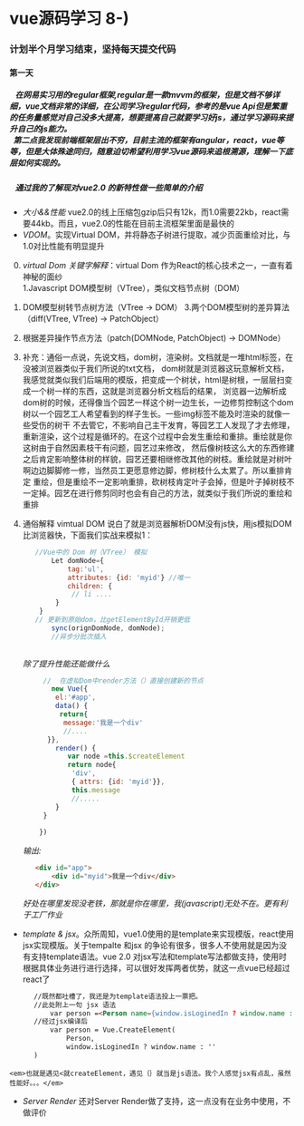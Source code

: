 # vue源码学习 8-)
### 计划半个月学习结束，坚持每天提交代码
#### 第一天 
##### &nbsp; &nbsp;在网易实习用的regular框架,regular是一款mvvm的框架，但是文档不够详细，vue文档非常的详细，在公司学习regular代码，参考的是vue Api但是繁重的任务量感觉对自己没多大提高，想要提高自己就要学习好js，通过学习源码来提升自己的js能力。<br/>&nbsp;&nbsp;第二点我发现前端框架层出不穷，目前主流的框架有angular，react，vue等等，但是大体殊途同归，随意迫切希望利用学习vue源码来追根溯源，理解一下底层如何实现的。
##### &nbsp;&nbsp; 通过我的了解现对vue2.0 的新特性做一些简单的介绍
* _大小&&性能_ vue2.0的线上压缩包gzip后只有12k，而1.0需要22kb，react需要44kb。而且，vue2.0的性能在目前主流框架里面是最快的
* _VDOM_。实现Virtual DOM，并将静态子树进行提取，减少页面重绘对比，与1.0对比性能有明显提升
0. _virtual Dom 关键字解释_：virtual Dom 作为React的核心技术之一，一直有着神秘的面纱  
1.Javascript DOM模型树（VTree），类似文档节点树（DOM）
2. DOM模型树转节点树方法（VTree -> DOM）
3.两个DOM模型树的差异算法（diff(VTree, VTree) -> PatchObject）
4. 根据差异操作节点方法（patch(DOMNode, PatchObject) -> DOMNode）
5. 补充：通俗一点说，先说文档，dom树，渲染树。文档就是一堆html标签，在没被浏览器类似于我们所说的txt文档，
    dom树就是浏览器这玩意解析文档，我感觉就类似我们后端用的模版，把变成一个树状，html是树根，一层层扫变成一个树一样的东西，这就是浏览器分析文档后的结果，
    浏览器一边解析成dom树的时候，还得像当个园艺一样这个树一边生长，一边修剪控制这个dom树以一个园艺工人希望看到的样子生长。一些img标签不能及时渲染的就像一些受伤的树干
    不去管它，不影响自己主干发育，等园艺工人发现了才去修理，重新渲染，这个过程是循环的。在这个过程中会发生重绘和重排。重绘就是你这树由于自然因素枝干有问题，园艺过来修改，
    然后像树枝这么大的东西修建之后肯定影响整体树的样貌，园艺还要相继修改其他的树枝。重绘就是对树叶啊边边脚脚修一修，当然员工更愿意修边脚，修树枝什么太累了。所以重排肯定
    重绘，但是重绘不一定影响重排，砍树枝肯定叶子会掉，但是叶子掉树枝不一定掉。园艺在进行修剪同时也会有自己的方法，就类似于我们所说的重绘和重排
6. 通俗解释 vimtual DOM   说白了就是浏览器解析DOM没有js快，用js模拟DOM比浏览器快，下面我们实战来模拟1：
    
    ```javascript
       //Vue中的 Dom 树（VTree） 模拟
           Let domNode={
               tag:'ul',
               attributes: {id: 'myid'} //唯一
               children: {
                // li .... 
            }
        }
       // 更新到原始dom，比getElementById开销更低
           sync(orignDomNode, domNode);
           //异步分批次插入
       
    ```
    <em>除了提升性能还能做什么</em>
    
    ```javascript
         //  在虚拟Dom中render方法（）直接创建新的节点
           new Vue({
            el:'#app',
            data() {
             return{
              message:'我是一个div'
              //....
          }},
            render() {
               var node =this.$createElement
               return node{
                'div',
                { attrs: {id: 'myid'}},
                this.message   
                //.....
            }
         }   
         
        })    
    ```
    <em>输出:</em>
    
    ```html
       <div id="app">
           <div id="myid">我是一个div</div>
       </div>
    ```
    <em>好处在哪里发现没老铁，那就是你在哪里，我(javascript)无处不在。更有利于工厂作业</em>
* _template & jsx_。众所周知，vue1.0使用的是template来实现模版，react使用jsx实现模版。关于tempalte 和jsx 的争论有很多，很多人不使用就是因为没有支持template语法。vue 2.0 对jsx写法和template写法都做支持，使用时根据具体业务进行进行选择，可以很好发挥两者优势，就这一点vue已经超过react了
    
```html
      //既然都吐槽了，我还是为template语法投上一票把。
      //此处附上一句 jsx 语法
          var person =<Person name={window.isLoginedIn ? window.name : ''}></person>;
      //经过jsx编译后 
          var person = Vue.CreateElement(
              Person,
              window.isLoginedIn ? window.name : ''
      )
```

    <em>也就是遇见<就createElement，遇见｛｝就当是js语法。我个人感觉jsx有点乱，虽然性能好。。。</em>
* _Server Render_ 还对Server Render做了支持，这一点没有在业务中使用，不做评价
